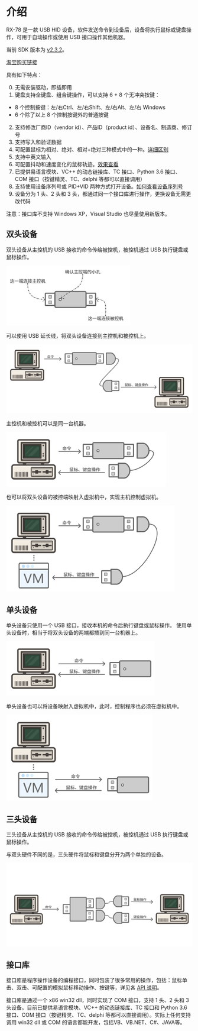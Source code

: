 # 介绍

RX-78 是一款 USB HID 设备，软件发送命令到设备后，设备将执行鼠标或键盘操作，可用于自动操作或使用 USB 接口操作其他机器。

当前 SDK 版本为 [v2.3.2](SDK.md#v2.3.2)。

[淘宝购买链接](https://item.taobao.com/item.htm?id=587354844866)

具有如下特点：

0. 无需安装驱动，即插即用
1. 键盘支持全键盘、组合键操作，可以支持 6 + 8 个无冲突按键：
  - 8 个控制按键：左/右Ctrl、左/右Shift、左/右Alt、左/右 Windows
  - 6 个除了以上 8 个控制按键外的普通按键
2. 支持修改厂商ID（vendor id）、产品ID（product id）、设备名、制造商、修订号
3. 支持写入和验证数据
4. 可配置鼠标为相对、绝对、相对+绝对三种模式中的一种。[详细区别](QNA.md#各种鼠标模式有什么区别？使用相对模式时鼠标可以移动到绝对坐标吗？)
5. 支持中英文输入
6. 可配置抖动和速度变化的鼠标轨迹。[效果查看](QNA.md#可配置抖动和速度变化的鼠标轨迹是什么意思？)
7. 已提供易语言模块、VC++ 的动态链接库、TC 接口、Python 3.6 接口、COM 接口（按键精灵、TC、delphi 等都可以直接调用）
8. 支持使用设备序列号或 PID+VID 两种方式打开设备。[如何查看设备序列号](QNA.md#如何查看设备名和序列号)
9. 设备分为 1 头、2 头和 3 头，都通过同一个接口库进行操作，更换设备无需更改代码

注意：接口库不支持 Windows XP，Visual Studio 也尽量使用新版本。

## 双头设备
双头设备从主控机的 USB 接收的命令传给被控机，被控机通过 USB 执行键盘或鼠标操作。

![USB2](img/USB2.png)

可以使用 USB 延长线，将双头设备连接到主控机和被控机上。

![PC-USB2-PC](img/PC-USB2-PC.png)

主控机和被控机可以是同一台机器。

![PC-USB2](img/PC-USB2.png)

也可以将双头设备的被控端映射入虚拟机中，实现主机控制虚拟机。

![PC-USB2-VM](img/PC-USB2-VM.png)

## 单头设备

单头设备只使用一个 USB 接口，接收本机的命令后执行键盘或鼠标操作。
使用单头设备时，相当于将双头设备的两端都插到同一台机器上。

![PC-USB1](img/PC-USB1.png)

单头设备也可以将设备映射入虚拟机中，此时，控制程序也必须在虚拟机中。

![PC-USB1-VM](img/PC-USB1-VM.png)

## 三头设备

三头设备从主控机的 USB 接收的命令传给被控机，被控机通过 USB 执行键盘或鼠标操作。

与双头硬件不同的是，三头硬件将鼠标和键盘分开为两个单独的设备。

![PC-USB1-VM](img/PC-USB3-PC.png)

## 接口库

接口库是程序操作设备的编程接口，同时包装了很多常用的操作，包括：鼠标单击、双击、可配置的模拟鼠标移动操作、按键等，详见各 [API 说明](API.md)。

接口库是通过一个 x86 win32 dll，同时实现了 COM 接口，支持 1 头、2 头和 3 头设备。目前已提供易语言模块、VC++ 的动态链接库、TC 接口和 Python 3.6 接口、COM 接口（按键精灵、TC、delphi 等都可以直接调用）。实际上任何支持调用 win32 dll 或 COM 的语言都能开发，包括VB、VB.NET、C#、JAVA等。